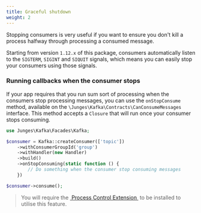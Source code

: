 ```yaml
---
title: Graceful shutdown
weight: 2
---
```


Stopping consumers is very useful if you want to ensure you don't kill a process halfway through processing a consumed message.

Starting from version `1.12.x` of this package, consumers automatically listen to the `SIGTERM`, `SIGINT` and `SIQUIT` signals, which means you can easily stop your consumers using those signals.

### Running callbacks when the consumer stops
If your app requires that you run sum sort of processing when the consumers stop processing messages, you can use the `onStopConsume` method, available on the `\Junges\Kafka\Contracts\CanConsumeMessages` interface. This method accepts a `Closure` that will run once your consumer stops consuming.

```php
use Junges\Kafka\Facades\Kafka;

$consumer = Kafka::createConsumer(['topic'])
    ->withConsumerGroupId('group')
    ->withHandler(new Handler)
    ->build()
    ->onStopConsuming(static function () {
        // Do something when the consumer stop consuming messages
    })

$consumer->consume();
```

> You will require the [&nbsp;Process Control Extension&nbsp;](https://www.php.net/manual/en/book.pcntl.php) to be installed to utilise this feature.
